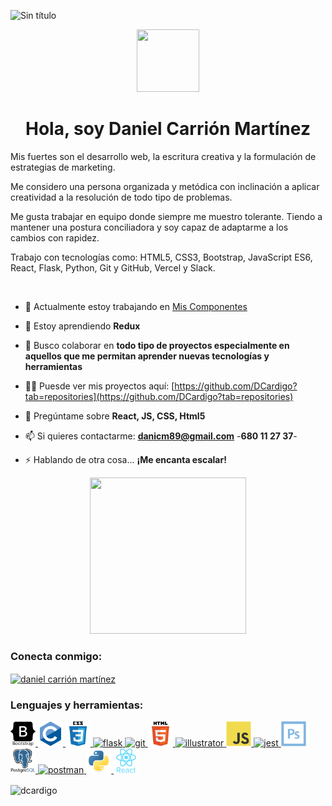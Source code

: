
![Sin título](https://github.com/DCardigo/DCardigo/assets/123099651/3db927ee-fefb-459c-967e-20b6641f42a6)


<p align="center">
  <img src="https://media1.giphy.com/media/gM5qFksULw54NMWyry/giphy.gif?cid=ecf05e476bjc37xzejh9k15859d0rep2qu2so0ltq1jc3si3&ep=v1_stickers_search&rid=giphy.gif&ct=s" width="100" height="100">
</p>

<h1 align="center">Hola,  soy Daniel Carrión Martínez </h1>



<p> Mis fuertes son el desarrollo web, la escritura creativa y la formulación de estrategias de marketing.

Me considero una persona organizada y metódica con inclinación a aplicar creatividad a la resolución de todo tipo de problemas. 

Me gusta trabajar en equipo donde siempre me muestro tolerante. Tiendo a mantener una postura conciliadora y soy capaz de adaptarme a los cambios con rapidez.

Trabajo con tecnologías como:  HTML5, CSS3, Bootstrap, JavaScript ES6, React, Flask, Python, Git y GitHub, Vercel y Slack.</p>

<br/>

- 🔭 Actualmente estoy trabajando en [Mis Componentes](https://github.com/DCardigo/Mis-componentes)

- 🌱 Estoy aprendiendo **Redux**

- 👯 Busco colaborar en **todo tipo de proyectos especialmente en aquellos que me permitan aprender nuevas tecnologías y herramientas**

- 👨‍💻 Puesde ver mis proyectos aquí: [https://github.com/DCardigo?tab=repositories](https://github.com/DCardigo?tab=repositories)

- 💬 Pregúntame sobre **React, JS, CSS, Html5**

- 📫 Si quieres contactarme: **danicm89@gmail.com** -**680 11 27 37**-

- ⚡ Hablando de otra cosa... **¡Me encanta escalar!**

<p  align="center" ><img src="https://media4.giphy.com/media/4EFsQt657jDzdCcClx/giphy.gif?cid=ecf05e47luzdlma9stihomohuvgm5cbw9yw11olqrtaabvqa&ep=v1_gifs_search&rid=giphy.gif&ct=g" width="250" height="250"></p>



<h3 align="left">Conecta conmigo:</h3>
<p align="left">
<a href="https://www.linkedin.com/in/daniel-carrion-martinez/" target="blank"><img align="center" src="https://raw.githubusercontent.com/rahuldkjain/github-profile-readme-generator/master/src/images/icons/Social/linked-in-alt.svg" alt="daniel carrión martínez" height="30" width="40" /></a>
</p>

<h3 align="left">Lenguajes y herramientas:</h3>
<p align="left"> <a href="https://getbootstrap.com" target="_blank" rel="noreferrer"> <img src="https://raw.githubusercontent.com/devicons/devicon/master/icons/bootstrap/bootstrap-plain-wordmark.svg" alt="bootstrap" width="40" height="40"/> </a> <a href="https://www.cprogramming.com/" target="_blank" rel="noreferrer"> <img src="https://raw.githubusercontent.com/devicons/devicon/master/icons/c/c-original.svg" alt="c" width="40" height="40"/> </a> <a href="https://www.w3schools.com/css/" target="_blank" rel="noreferrer"> <img src="https://raw.githubusercontent.com/devicons/devicon/master/icons/css3/css3-original-wordmark.svg" alt="css3" width="40" height="40"/> </a> <a href="https://flask.palletsprojects.com/" target="_blank" rel="noreferrer"> <img src="https://www.vectorlogo.zone/logos/pocoo_flask/pocoo_flask-icon.svg" alt="flask" width="40" height="40"/> </a> <a href="https://git-scm.com/" target="_blank" rel="noreferrer"> <img src="https://www.vectorlogo.zone/logos/git-scm/git-scm-icon.svg" alt="git" width="40" height="40"/> </a> <a href="https://www.w3.org/html/" target="_blank" rel="noreferrer"> <img src="https://raw.githubusercontent.com/devicons/devicon/master/icons/html5/html5-original-wordmark.svg" alt="html5" width="40" height="40"/> </a> <a href="https://www.adobe.com/in/products/illustrator.html" target="_blank" rel="noreferrer"> <img src="https://www.vectorlogo.zone/logos/adobe_illustrator/adobe_illustrator-icon.svg" alt="illustrator" width="40" height="40"/> </a> <a href="https://developer.mozilla.org/en-US/docs/Web/JavaScript" target="_blank" rel="noreferrer"> <img src="https://raw.githubusercontent.com/devicons/devicon/master/icons/javascript/javascript-original.svg" alt="javascript" width="40" height="40"/> </a> <a href="https://jestjs.io" target="_blank" rel="noreferrer"> <img src="https://www.vectorlogo.zone/logos/jestjsio/jestjsio-icon.svg" alt="jest" width="40" height="40"/> </a> <a href="https://www.photoshop.com/en" target="_blank" rel="noreferrer"> <img src="https://raw.githubusercontent.com/devicons/devicon/master/icons/photoshop/photoshop-line.svg" alt="photoshop" width="40" height="40"/> </a> <a href="https://www.postgresql.org" target="_blank" rel="noreferrer"> <img src="https://raw.githubusercontent.com/devicons/devicon/master/icons/postgresql/postgresql-original-wordmark.svg" alt="postgresql" width="40" height="40"/> </a> <a href="https://postman.com" target="_blank" rel="noreferrer"> <img src="https://www.vectorlogo.zone/logos/getpostman/getpostman-icon.svg" alt="postman" width="40" height="40"/> </a> <a href="https://www.python.org" target="_blank" rel="noreferrer"> <img src="https://raw.githubusercontent.com/devicons/devicon/master/icons/python/python-original.svg" alt="python" width="40" height="40"/> </a> <a href="https://reactjs.org/" target="_blank" rel="noreferrer"> <img src="https://raw.githubusercontent.com/devicons/devicon/master/icons/react/react-original-wordmark.svg" alt="react" width="40" height="40"/> </a> </p>

<p><img align="center" src="https://github-readme-stats.vercel.app/api/top-langs?username=dcardigo&show_icons=true&locale=en&layout=compact" alt="dcardigo" /></p>

